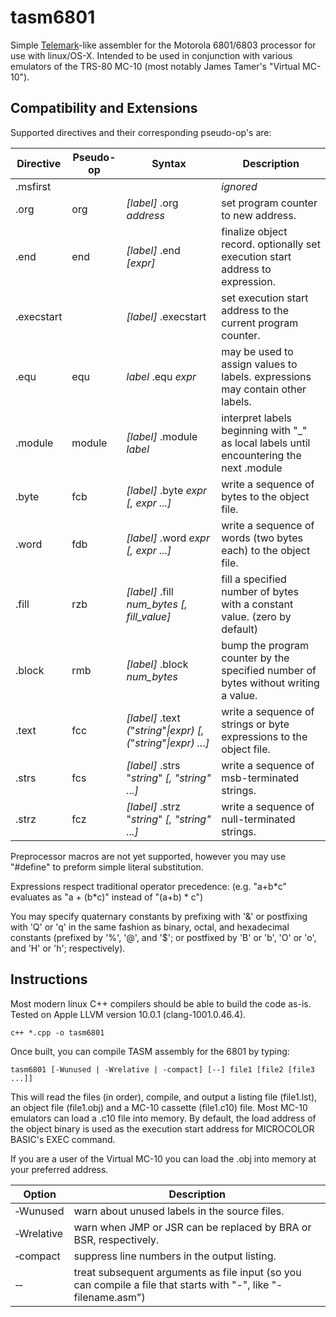 # tasm6801
Simple [Telemark](http://www.s100computers.com/Software%20Folder/6502%20Monitor/The%20Telemark%20Assembler%20Manual.pdf)-like assembler for the Motorola 6801/6803 processor for use with linux/OS-X.  Intended to be used in conjunction with various emulators of the TRS-80 MC-10 (most notably James Tamer's "Virtual MC-10").

## Compatibility and Extensions
Supported directives and their corresponding pseudo-op's are:

Directive  | Pseudo-op | Syntax                                                                | Description
---------  | --------- | --------------------------------------------------------------------- | -----------
.msfirst   |           |                                                                       | *ignored*
.org       | org       | *[label]* .org *address*                                              | set program counter to new address.
.end       | end       | *[label]* .end *[expr]*                                               | finalize object record.  optionally set execution start address to expression.
.execstart |           | *[label]* .execstart                                                  | set execution start address to the current program counter.
.equ       | equ       | *label* .equ *expr*                                                   | may be used to assign values to labels.  expressions may contain other labels.
.module    | module    | *[label]* .module *label*                                             | interpret labels beginning with "_" as local labels until encountering the next .module
.byte      | fcb       | *[label]* .byte *expr* *[, expr ...]*                                 | write a sequence of bytes to the object file.
.word      | fdb       | *[label]* .word *expr* *[, expr ...]*                                 | write a sequence of words (two bytes each) to the object file.
.fill      | rzb       | *[label]* .fill *num_bytes* *[, fill_value]*                          | fill a specified number of bytes with a constant value.  (zero by default)
.block     | rmb       | *[label]* .block *num_bytes*                                          | bump the program counter by the specified number of bytes without writing a value.
.text      | fcc       | *[label]* .text *(*"*string*"*\|expr)* *[, (*"*string*"*\|expr) ...]* | write a sequence of strings or byte expressions to the object file.
.strs      | fcs       | *[label]* .strs "*string*" *[, "string" ...]*                         | write a sequence of msb-terminated strings.
.strz      | fcz       | *[label]* .strz "*string*" *[, "string" ...]*                         | write a sequence of null-terminated strings.

Preprocessor macros are not yet supported, however you may use "#define" to preform simple literal substitution.

Expressions respect traditional operator precedence: (e.g. "a+b\*c" evaluates as "a + (b\*c)" instead of "(a+b) \* c")

You may specify quaternary constants by prefixing with '&' or postfixing with 'Q' or 'q' in the same fashion as binary, octal, and hexadecimal constants (prefixed by '%', '@', and '$'; or postfixed by 'B' or 'b', 'O' or 'o', and 'H' or 'h'; respectively).

## Instructions
Most modern linux C++ compilers should be able to build the code as-is.  Tested on Apple LLVM version 10.0.1 (clang-1001.0.46.4).

```
c++ *.cpp -o tasm6801
```

Once built, you can compile TASM assembly for the 6801 by typing:

```
tasm6801 [-Wunused | -Wrelative | -compact] [--] file1 [file2 [file3 ...]]
```

This will read the files (in order), compile, and output a listing file (file1.lst), an object file (file1.obj) and a MC-10 cassette (file1.c10) file.   Most MC-10 emulators can load a .c10 file into memory.  By default, the load address of the object binary is used as the execution start address for MICROCOLOR BASIC's EXEC command.  

If you are a user of the Virtual MC-10 you can load the .obj into memory at your preferred address. 

Option      | Description
------      | -----------
&#8209;Wunused    | warn about unused labels in the source files.
&#8209;Wrelative  | warn when JMP or JSR can be replaced by BRA or BSR, respectively.
&#8209;compact    | suppress line numbers in the output listing.
&#8209;&#8209;          | treat subsequent arguments as file input (so you can compile a file that starts with "-", like "-filename.asm") 
